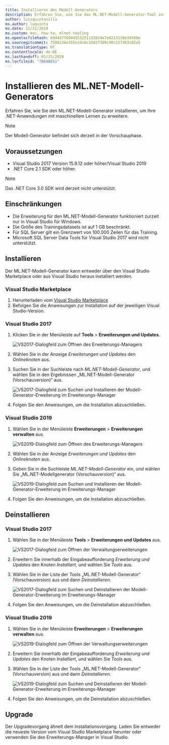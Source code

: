 ```yaml
---
title: Installieren des Modell-Generators
description: Erfahren Sie, wie Sie das ML.NET-Modell-Generator-Tool installieren.
author: luisquintanilla
ms.author: luquinta
ms.date: 11/21/2019
ms.custom: mvc, how-to, mlnet-tooling
ms.openlocfilehash: b944d7f6044553251132824e7e4213119e34500e
ms.sourcegitcommit: 7588136e355e10cbc2582f389c90c127363c02a5
ms.translationtype: HT
ms.contentlocale: de-DE
ms.lasthandoff: 03/15/2020
ms.locfileid: "78848651"
---
```

# <a name="how-to-install-mlnet-model-builder"></a>Installieren des ML.NET-Modell-Generators

Erfahren Sie, wie Sie den ML.NET-Modell-Generator installieren, um Ihre .NET-Anwendungen mit maschinellem Lernen zu erweitern.

> [!NOTE]
> Der Modell-Generator befindet sich derzeit in der Vorschauphase.

## <a name="prerequisites"></a>Voraussetzungen

- Visual Studio 2017 Version 15.9.12 oder höher/Visual Studio 2019
- .NET Core 2.1 SDK oder höher.

> [!NOTE]
> Das .NET Core 3.0 SDK wird derzeit nicht unterstützt.

## <a name="limitations"></a>Einschränkungen

- Die Erweiterung für den ML.NET-Modell-Generator funktioniert zurzeit nur in Visual Studio für Windows.
- Die Größe des Trainingsdatasets ist auf 1 GB beschränkt.
- Für SQL Server gilt ein Grenzwert von 100.000 Zeilen für das Training.
- Microsoft SQL Server Data Tools für Visual Studio 2017 wird nicht unterstützt.

## <a name="install"></a>Installieren

Der ML.NET-Modell-Generator kann entweder über den Visual Studio Marketplace oder aus Visual Studio heraus installiert werden.

### <a name="visual-studio-marketplace"></a>Visual Studio Marketplace

1. Herunterladen vom [Visual Studio Marketplace](https://marketplace.visualstudio.com/items?itemName=MLNET.07)
1. Befolgen Sie die Anweisungen zur Installation auf der jeweiligen Visual Studio-Version.

### <a name="visual-studio-2017"></a>Visual Studio 2017

1. Klicken Sie in der Menüleiste auf **Tools** > **Erweiterungen und Updates**.

    ![VS2017-Dialogfeld zum Öffnen des Erweiterungs-Managers](./media/install-model-builder/vs2017-open-extensions-manager.png)

1. Wählen Sie in der Anzeige *Erweiterungen und Updates* den *Onlineknoten* aus.
1. Suchen Sie in der Suchleiste nach *ML.NET-Modell-Generator*, und wählen Sie in den Ergebnissen „ML.NET-Modell-Generator (Vorschauversion)“ aus.

    ![VS2017-Dialogfeld zum Suchen und Installieren der Modell-Generator-Erweiterung im Erweiterungs-Manager](./media/install-model-builder/vs2017-install-model-builder.png)

1. Folgen Sie den Anweisungen, um die Installation abzuschließen.

### <a name="visual-studio-2019"></a>Visual Studio 2019

1. Wählen Sie in der Menüleiste **Erweiterungen** > **Erweiterungen verwalten** aus.

    ![VS2019-Dialogfeld zum Öffnen des Erweiterungs-Managers](./media/install-model-builder/vs2019-open-extensions-manager.png)

1. Wählen Sie in der Anzeige *Erweiterungen und Updates* den *Onlineknoten* aus.
1. Geben Sie in die Suchleiste *ML.NET-Modell-Generator* ein, und wählen Sie „ML.NET-Modellgenerator (Vorschauversion)“ aus.

    ![VS2019-Dialogfeld zum Suchen und Installieren der Modell-Generator-Erweiterung im Erweiterungs-Manager](./media/install-model-builder/vs2019-install-model-builder.png)

1. Folgen Sie den Anweisungen, um die Installation abzuschließen.

## <a name="uninstall"></a>Deinstallieren

### <a name="visual-studio-2017"></a>Visual Studio 2017

1. Wählen Sie in der Menüleiste **Tools** > **Erweiterungen und Updates** aus.

    ![VS2017-Dialogfeld zum Öffnen der Verwaltungserweiterungen](./media/install-model-builder/vs2017-open-extensions-manager.png)

1. Erweitern Sie innerhalb der Eingabeaufforderung *Erweiterung und Updates* den Knoten *Installiert*, und wählen Sie *Tools* aus.
1. Wählen Sie in der Liste der Tools „ML.NET-Modell-Generator“ (Vorschauversion) aus und dann *Deinstallieren*.

    ![VS2017-Dialogfeld zum Suchen und Deinstallieren der Modell-Generator-Erweiterung im Erweiterungs-Manager](./media/install-model-builder/vs2017-uninstall-model-builder.png)

1. Folgen Sie den Anweisungen, um die Deinstallation abzuschließen.

### <a name="visual-studio-2019"></a>Visual Studio 2019

1. Wählen Sie in der Menüleiste **Erweiterungen** > **Erweiterungen verwalten** aus.

    ![VS2019-Dialogfeld zum Öffnen der Verwaltungserweiterungen](./media/install-model-builder/vs2019-open-extensions-manager.png)

1. Erweitern Sie innerhalb der Eingabeaufforderung *Erweiterung und Updates* den Knoten *Installiert*, und wählen Sie *Tools* aus.
1. Wählen Sie in der Liste der Tools „ML.NET-Modell-Generator“ (Vorschauversion) aus und dann *Deinstallieren*.

    ![VS2019-Dialogfeld zum Suchen und Deinstallieren der Modell-Generator-Erweiterung im Erweiterungs-Manager](./media/install-model-builder/vs2019-uninstall-model-builder.png)

1. Folgen Sie den Anweisungen, um die Deinstallation abzuschließen.

## <a name="upgrade"></a>Upgrade

Der Upgradevorgang ähnelt dem Installationsvorgang. Laden Sie entweder die neueste Version vom Visual Studio Marketplace herunter oder verwenden Sie den Erweiterungs-Manager in Visual Studio.
